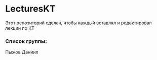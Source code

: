 # LecturesKT
Этот репозиторий сделан, чтобы каждый вставлял и редактировал лекции по КТ
### Список группы:
Пыжов Даниил
